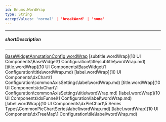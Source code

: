 ```yaml
---
id: Enums.WordWrap
type: String
acceptValues: 'normal' | 'breakWord' | 'none'
---
```

---
##### shortDescription
<!-- Description goes here -->

---
<!-- Description goes here -->
[BaseWidgetAnnotationConfig.wordWrap](_hidden\BaseWidgetAnnotationConfig\wordWrap.md)
[subtitle.wordWrap](10 UI Components\BaseWidget\1 Configuration\title\subtitle\wordWrap.md)
[title.wordWrap](10 UI Components\BaseWidget\1 Configuration\title\wordWrap.md)
[label.wordWrap](10 UI Components\dxChart\1 Configuration\commonAxisSettings\label\wordWrap.md)
[title.wordWrap](10 UI Components\dxChart\1 Configuration\commonAxisSettings\title\wordWrap.md)
[label.wordWrap](10 UI Components\dxFunnel\1 Configuration\label\wordWrap.md)
[label.wordWrap](10 UI Components\dxPieChart\5 Series Types\CommonPieChartSeries\label\wordWrap.md)
[label.wordWrap](10 UI Components\dxTreeMap\1 Configuration\tile\label\wordWrap.md)
